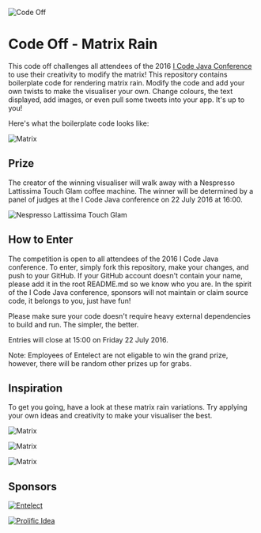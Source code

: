 ![Code Off](http://www.prolificidea.com/assets/img/code_off-logo.png "Code Off")

# Code Off - Matrix Rain
This code off challenges all attendees of the 2016 [I Code Java Conference](http://j-sa.co) to use their creativity to modify the matrix! This repository contains boilerplate code for rendering matrix rain. Modify the code and add your own twists to make the visualiser your own. Change colours, the text displayed, add images, or even pull some tweets into your app. It's up to you!

Here's what the boilerplate code looks like:

![Matrix](https://entelectsourceprodblob.blob.core.windows.net/assets/code-off-javasa-2016/jco1.png)

## Prize
The creator of the winning visualiser will walk away with a Nespresso Lattissima Touch Glam coffee machine.
The winner will be determined by a panel of judges at the I Code Java conference on 22 July 2016 at 16:00.

![Nespresso Lattissima Touch Glam](https://www.nespresso.com/ecom/medias/sys_master/public/10040819187742/M-Main-684x378-1-.jpg)

## How to Enter
The competition is open to all attendees of the 2016 I Code Java conference.
To enter, simply fork this repository, make your changes, and push to your GitHub.
If your GitHub account doesn't contain your name, please add it in the root README.md so we know who you are. In the spirit of the I Code Java conference, sponsors will not maintain or claim source code, it belongs to you, just have fun!

Please make sure your code doesn't require heavy external dependencies to build and run. The simpler, the better.

Entries will close at 15:00 on Friday 22 July 2016.

Note: Employees of Entelect are not eligable to win the grand prize, however, there will be random other prizes up for grabs.

## Inspiration
To get you going, have a look at these matrix rain variations. Try applying your own ideas and creativity to make your visualiser the best.

![Matrix](https://entelectsourceprodblob.blob.core.windows.net/assets/code-off-javasa-2016/jco2.png)

![Matrix](https://entelectsourceprodblob.blob.core.windows.net/assets/code-off-javasa-2016/jco3.png)

![Matrix](https://entelectsourceprodblob.blob.core.windows.net/assets/code-off-javasa-2016/jco4.png)

## Sponsors
[![Entelect](http://cdn.entelectonline.co.za/wm-462416-cmsimages/entelectlogo.jpg)](http://www.entelect.co.za/)

[![Prolific Idea](http://www.prolificidea.com/assets/img/logo-full.png)](http://www.prolificidea.com/)
